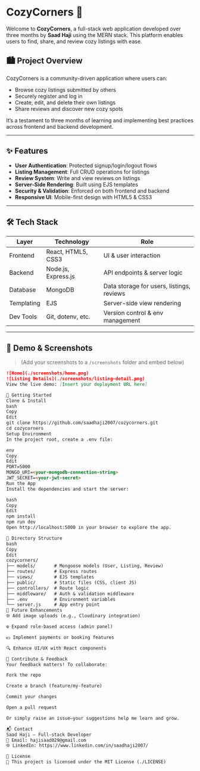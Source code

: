 # CozyCorners 🏡

Welcome to **CozyCorners**, a full-stack web application developed over three months by **Saad Haji** using the MERN stack. This platform enables users to find, share, and review cozy listings with ease.

## 🏙️ Project Overview
CozyCorners is a community-driven application where users can:
- Browse cozy listings submitted by others  
- Securely register and log in  
- Create, edit, and delete their own listings  
- Share reviews and discover new cozy spots

It’s a testament to three months of learning and implementing best practices across frontend and backend development.

---

## ✨ Features
- **User Authentication**: Protected signup/login/logout flows  
- **Listing Management**: Full CRUD operations for listings  
- **Review System**: Write and view reviews on listings  
- **Server-Side Rendering**: Built using EJS templates  
- **Security & Validation**: Enforced on both frontend and backend  
- **Responsive UI**: Mobile-first design with HTML5 & CSS3  

---

## 🛠️ Tech Stack
| Layer        | Technology           | Role                            |
|--------------|----------------------|----------------------------------|
| Frontend     | React, HTML5, CSS3   | UI & user interaction           |
| Backend      | Node.js, Express.js  | API endpoints & server logic    |
| Database     | MongoDB              | Data storage for users, listings, reviews |
| Templating   | EJS                  | Server-side view rendering      |
| Dev Tools    | Git, dotenv, etc.    | Version control & env management|

---

## 🎥 Demo & Screenshots
> (Add your screenshots to a `/screenshots` folder and embed below)

```markdown
![Home](./screenshots/home.png)
![Listing Details](./screenshots/listing-detail.png)
View the live demo: [Insert your deployment URL here]

🚀 Getting Started
Clone & Install
bash
Copy
Edit
git clone https://github.com/saadhaji2007/cozycorners.git
cd cozycorners
Setup Environment
In the project root, create a .env file:

env
Copy
Edit
PORT=5000
MONGO_URI=<your-mongodb-connection-string>
JWT_SECRET=<your-jwt-secret>
Run the App
Install the dependencies and start the server:

bash
Copy
Edit
npm install
npm run dev
Open http://localhost:5000 in your browser to explore the app.

📂 Directory Structure
bash
Copy
Edit
cozycorners/
├── models/       # Mongoose models (User, Listing, Review)
├── routes/       # Express routes
├── views/        # EJS templates
├── public/       # Static files (CSS, client JS)
├── controllers/  # Route logic
├── middleware/   # Auth & validation middleware
├── .env          # Environment variables
└── server.js     # App entry point
🚧 Future Enhancements
🌐 Add image uploads (e.g., Cloudinary integration)

⚙️ Expand role-based access (admin panel)

💵 Implement payments or booking features

🔍 Enhance UI/UX with React components

🤝 Contribute & Feedback
Your feedback matters! To collaborate:

Fork the repo

Create a branch (feature/my-feature)

Commit your changes

Open a pull request

Or simply raise an issue—your suggestions help me learn and grow.

📬 Contact
Saad Haji – Full-stack Developer
📧 Email: hajisaad029@gmail.com
🌐 LinkedIn: https://www.linkedin.com/in/saadhaji2007/

📝 License
📄 This project is licensed under the MIT License (./LICENSE)

